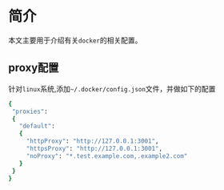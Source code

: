 # 简介

本文主要用于介绍有关`docker`的相关配置。

## proxy配置

针对`linux`系统,添加`~/.docker/config.json`文件，并做如下的配置

```sh
{
 "proxies":
 {
   "default":
   {
     "httpProxy": "http://127.0.0.1:3001",
     "httpsProxy": "http://127.0.0.1:3001",
     "noProxy": "*.test.example.com,.example2.com"
   }
 }
}
```
